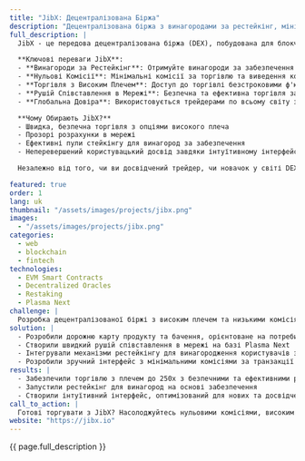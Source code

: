 ```yaml
---
title: "JibX: Децентралізована Біржа"
description: "Децентралізована біржа з винагородами за рестейкінг, мінімальними комісіями та високолевереджною торгівлею"
full_description: |
  JibX - це передова децентралізована біржа (DEX), побудована для блокчейнів, сумісних з Ethereum Virtual Machine. Платформа дозволяє користувачам торгувати цифровими активами з кредитним плечем до 250x, отримуючи при цьому винагороди за рестейкінг забезпечення та користуючись мінімальними комісіями за транзакції. Працюючи на Plasma Next, JibX забезпечує співставлення та розрахунки в мережі з неперевершеною швидкістю та ефективністю.

  **Ключові переваги JibX**:
  - **Винагороди за Рестейкінг**: Отримуйте винагороди за забезпечення з моменту відкриття позиції. Наша ефективна модель ставок фінансування забезпечує максимальний потенціал заробітку.
  - **Нульові Комісії**: Мінімальні комісії за торгівлю та виведення коштів.
  - **Торгівля з Високим Плечем**: Доступ до торгівлі безстроковими ф'ючерсами з плечем до 250x.
  - **Рушій Співставлення в Мережі**: Безпечна та ефективна торгівля за допомогою рушія на базі Plasma Next.
  - **Глобальна Довіра**: Використовується трейдерами по всьому світу завдяки прозорості, швидкості та орієнтованості на користувача.

  **Чому Обирають JibX?**
  - Швидка, безпечна торгівля з опціями високого плеча
  - Прозорі розрахунки в мережі
  - Ефективні пули стейкінгу для винагород за забезпечення
  - Неперевершений користувацький досвід завдяки інтуїтивному інтерфейсу та низьким комісіям

  Незалежно від того, чи ви досвідчений трейдер, чи новачок у світі DEX з безстроковими контрактами, JibX пропонує неперевершений торговий досвід.

featured: true
order: 1
lang: uk
thumbnail: "/assets/images/projects/jibx.png"
images:
  - "/assets/images/projects/jibx.png"
categories:
  - web
  - blockchain
  - fintech
technologies:
  - EVM Smart Contracts
  - Decentralized Oracles
  - Restaking
  - Plasma Next
challenge: |
  Розробка децентралізованої біржі з високим плечем та низькими комісіями, яка винагороджує користувачів за рестейкінг забезпечення. Завдання включало створення прозорого та безпечного торгового досвіду при забезпеченні швидких розрахунків у мережі в масштабі.
solution: |
  - Розробили дорожню карту продукту та бачення, орієнтоване на потреби трейдерів
  - Створили швидкий рушій співставлення в мережі на базі Plasma Next
  - Інтегрували механізми рестейкінгу для винагородження користувачів за забезпечення
  - Розробили зручний інтерфейс з мінімальними комісіями за транзакції
results: |
  - Забезпечили торгівлю з плечем до 250x з безпечними та ефективними розрахунками в мережі
  - Запустили рестейкінг для винагород на основі забезпечення
  - Створили інтуїтивний інтерфейс, оптимізований для нових та досвідчених трейдерів
call_to_action: |
  Готові торгувати з JibX? Насолоджуйтесь нульовими комісіями, високим плечем та винагородами за рестейкінг вже сьогодні! Приєднуйтесь до нашого [Discord](https://discord.com/jibx) для зв'язку з нашою дружньою командою та отримання підтримки.
website: "https://jibx.io"
---
```


{{ page.full_description }} 